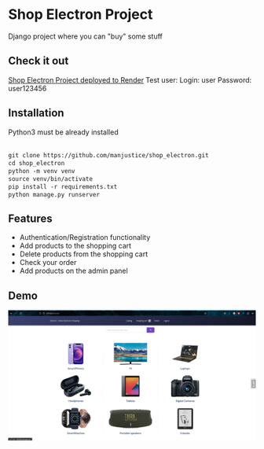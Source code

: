 # Shop Electron Project

Django project where you can "buy" some stuff

## Check it out

[Shop Electron Project deployed to Render](https://electron-cish.onrender.com/)
Test user:
Login: user
Password: user123456

## Installation

Python3 must be already installed

```shell

git clone https://github.com/manjustice/shop_electron.git
cd shop_electron
python -m venv venv
source venv/bin/activate
pip install -r requirements.txt
python manage.py runserver
```

## Features

* Authentication/Registration functionality
* Add products to the shopping cart
* Delete products from the shopping cart
* Check your order
* Add products on the admin panel

## Demo

![Website Interface](electron.png)